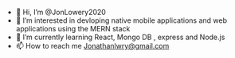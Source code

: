 - 👋 Hi, I’m @JonLowery2020
- 👀 I’m interested in devloping native mobile applications and web applications using the MERN stack
- 🌱 I’m currently learning React, Mongo DB , express and Node.js
- 📫 How to reach me Jonathanlwry@gmail.com


